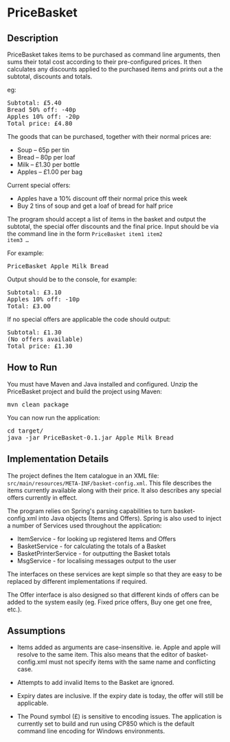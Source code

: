 PriceBasket 
===========

Description
-----------

PriceBasket takes items to be purchased as command line arguments, then sums their total cost according to their pre-configured prices. It then calculates any discounts applied to the purchased items and prints out a the subtotal, discounts and totals. 
 
eg:
<pre>
Subtotal: £5.40
Bread 50% off: -40p
Apples 10% off: -20p
Total price: £4.80
</pre>
 
The goods that can be purchased, together with their normal prices are: 

- Soup – 65p per tin 
- Bread – 80p per loaf 
- Milk – £1.30 per bottle
- Apples – £1.00 per bag

Current special offers: 

- Apples have a 10% discount off their normal price this week 
- Buy 2 tins of soup and get a loaf of bread for half price 

The program should accept a list of items in the basket and output the subtotal, the special offer discounts and the final price. Input should be via the command line in the form <code>PriceBasket item1 item2 item3 … </code>

For example: 
<pre>
PriceBasket Apple Milk Bread 
</pre>

Output should be to the console, for example: 
<pre>
Subtotal: £3.10 
Apples 10% off: -10p 
Total: £3.00 
</pre>
If no special offers are applicable the code should output: 
<pre>
Subtotal: £1.30 
(No offers available) 
Total price: £1.30
</pre>

How to Run
----------

You must have Maven and Java installed and configured. Unzip the PriceBasket project and build the project using Maven:
<pre>
mvn clean package
</pre>
You can now run the application:
<pre>
cd target/
java -jar PriceBasket-0.1.jar Apple Milk Bread
</pre>

Implementation Details
----------------------

The project defines the Item catalogue in an XML file: <code>src/main/resources/META-INF/basket-config.xml</code>. This file describes the items currently available along with their price. It also describes any special offers currently in effect.

The program relies on Spring's parsing capabilities to turn basket-config.xml into Java objects (Items and Offers). Spring is also used to inject a number of Services used throughout the application:

- ItemService - for looking up registered Items and Offers
- BasketService - for calculating the totals of a Basket
- BasketPrinterService - for outputting the Basket totals
- MsgService - for localising messages output to the user

The interfaces on these services are kept simple so that they are easy to be replaced by different implementations if required.

The Offer interface is also designed so that different kinds of offers can be added to the system easily (eg. Fixed price offers, Buy one get one free, etc.).



Assumptions
-----------

- Items added as arguments are case-insensitive. ie. Apple and apple will resolve to the same item. This also means that the editor of basket-config.xml must not specify items with the same name and conflicting case.

- Attempts to add invalid Items to the Basket are ignored.

- Expiry dates are inclusive. If the expiry date is today, the offer will still be applicable.

- The Pound symbol (£) is sensitive to encoding issues. The application is currently set to build and run using CP850 which is the default command line encoding for Windows environments. 
